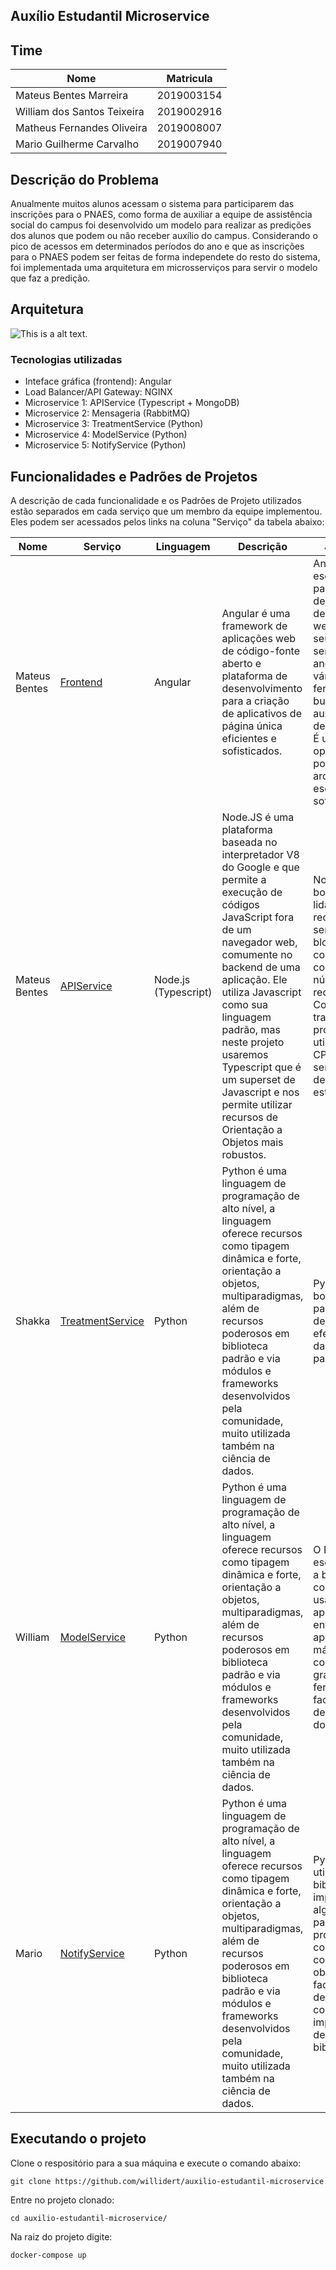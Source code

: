 ## Auxílio Estudantil Microservice

## Time 

|Nome|Matricula|
|-|-|
|Mateus Bentes Marreira| 2019003154 |
|William dos Santos Teixeira| 2019002916 | 
|Matheus Fernandes Oliveira| 2019008007 |
|Mario Guilherme Carvalho| 2019007940 |

## Descrição do Problema

Anualmente muitos alunos acessam o sistema para participarem das inscrições para o PNAES, como forma de auxiliar a equipe de assistência social do campus foi desenvolvido um modelo para realizar as predições dos alunos que podem ou não receber auxílio do campus. Considerando o pico de acessos em determinados períodos do ano e que as inscrições para o PNAES podem ser feitas de forma independete do resto do sistema, foi implementada uma arquitetura em microsserviços para servir o modelo que faz a predição.

## Arquitetura

![This is a alt text.](https://cdn.discordapp.com/attachments/640981909777940521/866457695653855232/arch2.png)

### Tecnologias utilizadas

* Inteface gráfica (frontend):  Angular 
* Load Balancer/API Gateway: NGINX 
* Microservice 1: APIService (Typescript + MongoDB) 
* Microservice 2: Mensageria (RabbitMQ) 
* Microservice 3: TreatmentService (Python) 
* Microservice 4: ModelService (Python) 
* Microservice 5: NotifyService (Python) 

## Funcionalidades e Padrões de Projetos 
A descrição de cada funcionalidade e os Padrões de Projeto utilizados estão separados em cada serviço que um membro da equipe implementou. Eles podem ser acessados pelos links na coluna "Serviço" da tabela abaixo:

|Nome|Serviço|Linguagem|Descrição|Justificativa|
|-|-|-|---------------------|-|
|Mateus Bentes|[Frontend](https://github.com/willidert/auxilio-estudantil-microservice/tree/main/web)|Angular|Angular é uma framework de aplicações web de código-fonte aberto e plataforma de desenvolvimento para a criação de aplicativos de página única eficientes e sofisticados.|Angular é uma escolha popular para desenvolvimento de aplicações web, diferente de seus semelhantes, angular tem várias ferramentas built-in que auxiliam no desenvolvimento. É um framework opinativo e possui uma arquitetura escalável e bem sofisticada.|
|Mateus Bentes|[APIService](https://github.com/willidert/auxilio-estudantil-microservice/tree/main/api)|Node.js (Typescript)|Node.JS é uma plataforma baseada no interpretador V8 do Google e que permite a execução de códigos JavaScript fora de um navegador web, comumente no backend de uma aplicação. Ele utiliza Javascript como sua linguagem padrão, mas neste projeto usaremos Typescript que é um superset de Javascript e nos permite utilizar recursos de Orientação a Objetos mais robustos.|Node.JS é uma boa opção para lidar com requisições por ser I/O não bloqueante ele consegue lidar com uma grande número de requisições. Como não vamos trabalhar com processos que utilizam muito da CPU, ele passa a ser uma opção decente para este propósito.|
|Shakka|[TreatmentService](https://github.com/willidert/auxilio-estudantil-microservice/tree/main/data-clean)|Python|Python é uma linguagem de programação de alto nível, a linguagem oferece recursos como tipagem dinâmica e forte, orientação a objetos, multiparadigmas, além de recursos poderosos em biblioteca padrão e via módulos e frameworks desenvolvidos pela comunidade, muito utilizada também na ciência de dados.| Python é uma boa ferramenta para tratar dados de forma mais efetiva, utilizando das bibliotecas pandas e numpy|
|William|[ModelService](https://github.com/willidert/auxilio-estudantil-microservice/tree/main/model)|Python|Python é uma linguagem de programação de alto nível, a linguagem oferece recursos como tipagem dinâmica e forte, orientação a objetos, multiparadigmas, além de recursos poderosos em biblioteca padrão e via módulos e frameworks desenvolvidos pela comunidade, muito utilizada também na ciência de dados.|O Python foi escolhido por ser a biblioteca comumente usado em aplicações envolvendo aprendizado de máquina contando com grande leque de ferramentas que facilitaram o desenvolvimento do serviço.|
|Mario|[NotifyService](https://github.com/willidert/auxilio-estudantil-microservice/tree/main/notifyer)|Python|Python é uma linguagem de programação de alto nível, a linguagem oferece recursos como tipagem dinâmica e forte, orientação a objetos, multiparadigmas, além de recursos poderosos em biblioteca padrão e via módulos e frameworks desenvolvidos pela comunidade, muito utilizada também na ciência de dados.|Python foi utilizado, pois há bibliotecas que implementam alguns dos padrões de projetos conhecidos, como um obsever. A facilidade de uso de python bem como a implementação de algumas bibliotecas.|


## Executando o projeto 

Clone o respositório para a sua máquina e execute o comando abaixo: 

```
git clone https://github.com/willidert/auxilio-estudantil-microservice
```
Entre no projeto clonado: 
```
cd auxilio-estudantil-microservice/
```
Na raiz do projeto  digite: 
```
docker-compose up 
```
